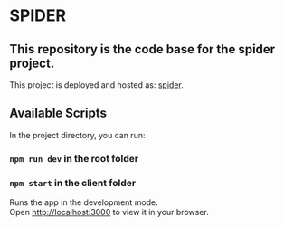 # SPIDER

## This repository is the code base for the spider project. 

This project is deployed and hosted as: [spider](https://www.instagram.com/afolabi_opeyemi_/).

## Available Scripts

In the project directory, you can run:

### `npm run dev` in the root folder
### `npm start` in the client folder

Runs the app in the development mode.\
Open [http://localhost:3000](http://localhost:3000) to view it in your browser.
